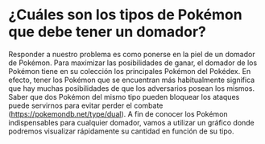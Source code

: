# ¿Cuáles son los tipos de Pokémon que debe tener un domador?
Responder a nuestro problema es como ponerse en la piel de un domador de Pokémon. Para maximizar las posibilidades de ganar, el domador de los Pokémon tiene en su colección los principales Pokémon del Pokédex.
En efecto, tener los Pokémon que se encuentran más habitualmente significa que hay muchas posibilidades de que los adversarios posean los mismos. Saber que dos Pokémon del mismo tipo pueden bloquear los ataques puede servirnos para evitar perder el combate (https://pokemondb.net/type/dual).
A fin de conocer los Pokémon indispensables para cualquier domador, vamos a utilizar un gráfico donde podremos visualizar rápidamente su cantidad en función de su tipo. 
